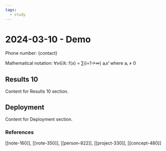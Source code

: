 ```yaml
---
tags:
  - study
---
```


# 2024-03-10 - Demo

Phone number: {contact}

Mathematical notation: ∀x∈ℝ: f(x) = ∑(i=1→∞) aᵢxⁱ where aᵢ ≠ 0

## Results 10

Content for Results 10 section.

## Deployment

Content for Deployment section.


### References
[[note-160]], [[note-350]], [[person-822]], [[project-330]], [[concept-480]]
